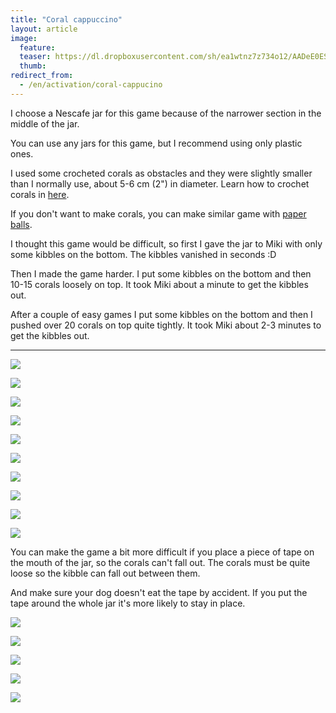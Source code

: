 ```yaml
---
title: "Coral cappuccino"
layout: article
image:
  feature:
  teaser: https://dl.dropboxusercontent.com/sh/ea1wtnz7z734o12/AADeE0ESyZifLOulpQ_lKEdca/aktivointi/nescafe-purkki/DS11538-245px.jpg
  thumb:
redirect_from:
  - /en/activation/coral-cappucino
---
```


I choose a Nescafe jar for this game because of the narrower section in the middle of the jar.

You can use any jars for this game, but I recommend using only plastic ones.

I used some crocheted corals as obstacles and they were slightly smaller than I normally use, about 5-6 cm (2") in diameter. Learn how to crochet corals in [here](/en/brain-games/corals/).

If you don't want to make corals, you can make similar game with [paper balls](/en/brain-games/small-games/#paperballs).

I thought this game would be difficult, so first I gave the jar to Miki with only some kibbles on the bottom. The kibbles vanished in seconds :D

Then I made the game harder. I put some kibbles on the bottom and then 10-15 corals loosely on top. It took Miki about a minute to get the kibbles out.

After a couple of easy games I put some kibbles on the bottom and then I pushed over 20 corals on top quite tightly. It took Miki about 2-3 minutes to get the kibbles out.

---

[![](https://dl.dropboxusercontent.com/sh/ea1wtnz7z734o12/AADE8N_cD3PAVWpt6dM0M1gDa/aktivointi/nescafe-purkki/DS11428-800px.jpg)](https://dl.dropboxusercontent.com/sh/ea1wtnz7z734o12/AADcMmrKLvSxf0ruB5e4kIMna/aktivointi/nescafe-purkki/DS11428.jpg)

[![](https://dl.dropboxusercontent.com/sh/ea1wtnz7z734o12/AACh6OIf7Jyg69pYjQETLhEia/aktivointi/nescafe-purkki/DS11422-800px.jpg)](https://dl.dropboxusercontent.com/sh/ea1wtnz7z734o12/AADtLUBbdmmd2zPtAxWlUM_Za/aktivointi/nescafe-purkki/DS11422.jpg)

[![](https://dl.dropboxusercontent.com/sh/ea1wtnz7z734o12/AAB6u5qUoaitqQVs1lENbq31a/aktivointi/nescafe-purkki/DS11430-800px.jpg)](https://dl.dropboxusercontent.com/sh/ea1wtnz7z734o12/AABJLC5eXrbGg5vl9OHT9f74a/aktivointi/nescafe-purkki/DS11430.jpg)

[![](https://dl.dropboxusercontent.com/sh/ea1wtnz7z734o12/AAAryMB8_CvzdL_lzkXfYlFMa/aktivointi/nescafe-purkki/DS11461-800px.jpg)](https://dl.dropboxusercontent.com/sh/ea1wtnz7z734o12/AACnPtAtzzSLZLOR06QBk4yXa/aktivointi/nescafe-purkki/DS11461.jpg)

[![](https://dl.dropboxusercontent.com/sh/ea1wtnz7z734o12/AAAZVyD8wO9hPvRxkSunxpOna/aktivointi/nescafe-purkki/DS11521-800px.jpg)](https://dl.dropboxusercontent.com/sh/ea1wtnz7z734o12/AADaYw_GWFsTk1pFWSHV5ltea/aktivointi/nescafe-purkki/DS11521.jpg)

[![](https://dl.dropboxusercontent.com/sh/ea1wtnz7z734o12/AACF-oAwRPaujWnDIo1FU0wna/aktivointi/nescafe-purkki/DS11538-800px.jpg)](https://dl.dropboxusercontent.com/sh/ea1wtnz7z734o12/AACmVeCfDLWVVBzdV1VieTpZa/aktivointi/nescafe-purkki/DS11538.jpg)

[![](https://dl.dropboxusercontent.com/sh/ea1wtnz7z734o12/AAARPdEWDDN19-82mb--hmY5a/aktivointi/nescafe-purkki/DS11583-800px.jpg)](https://dl.dropboxusercontent.com/sh/ea1wtnz7z734o12/AACQsM4ICqI0YiZ7OG_F2bHma/aktivointi/nescafe-purkki/DS11583.jpg)

[![](https://dl.dropboxusercontent.com/sh/ea1wtnz7z734o12/AAAdgvCSepG3X_H6cDaGvRgua/aktivointi/nescafe-purkki/DS11601-800px.jpg)](https://dl.dropboxusercontent.com/sh/ea1wtnz7z734o12/AACrrVwfG4-UCVH5PWyPL_oia/aktivointi/nescafe-purkki/DS11601.jpg)

[![](https://dl.dropboxusercontent.com/sh/ea1wtnz7z734o12/AAAPovZLaT1dIeaKPPSGh0tia/aktivointi/nescafe-purkki/DS11636-800px.jpg)](https://dl.dropboxusercontent.com/sh/ea1wtnz7z734o12/AAAq4L_Y0e4ljz8OEsgnQUsia/aktivointi/nescafe-purkki/DS11636.jpg)

[![](https://dl.dropboxusercontent.com/sh/ea1wtnz7z734o12/AAAd27nwcABVRAhnf7020Vnca/aktivointi/nescafe-purkki/DS11699-800px.jpg)](https://dl.dropboxusercontent.com/sh/ea1wtnz7z734o12/AAACATIJ833LNBWzjLB6Mg27a/aktivointi/nescafe-purkki/DS11699.jpg)

You can make the game a bit more difficult if you place a piece of tape on the mouth of the jar, so the corals can't fall out. The corals must be quite loose so the kibble can fall out between them.

And make sure your dog doesn't eat the tape by accident. If you put the tape around the whole jar it's more likely to stay in place.

[![](https://dl.dropboxusercontent.com/sh/ea1wtnz7z734o12/AAB-Srcb3K4aidFstohVo8lya/aktivointi/nescafe-purkki/DS39983-800px.jpg)](https://dl.dropboxusercontent.com/sh/ea1wtnz7z734o12/AAAAWBdg6SChTKFhvlIZeCO8a/aktivointi/nescafe-purkki/DS39983.jpg)

[![](https://dl.dropboxusercontent.com/sh/ea1wtnz7z734o12/AABM-5cAeSpZq5zM41-QbUyfa/aktivointi/nescafe-purkki/DS40009-800px.jpg)](https://dl.dropboxusercontent.com/sh/ea1wtnz7z734o12/AABD8RG7v0uicoLM_tPRY7GPa/aktivointi/nescafe-purkki/DS40009.jpg)

[![](https://dl.dropboxusercontent.com/sh/ea1wtnz7z734o12/AADPNTVvAN_j2bEAUd3tQPWpa/aktivointi/nescafe-purkki/DS40010-800px.jpg)](https://dl.dropboxusercontent.com/sh/ea1wtnz7z734o12/AADGXOhRW0LQO1Qo6nQqW4p3a/aktivointi/nescafe-purkki/DS40010.jpg)

[![](https://dl.dropboxusercontent.com/sh/ea1wtnz7z734o12/AABW4p1s59pSGacmEboigGwca/aktivointi/nescafe-purkki/DS40014-800px.jpg)](https://dl.dropboxusercontent.com/sh/ea1wtnz7z734o12/AACJZcVeNqifjyVxVOq3PssAa/aktivointi/nescafe-purkki/DS40014.jpg)

[![](https://dl.dropboxusercontent.com/sh/ea1wtnz7z734o12/AACffMiKlNyznGy3Sr8udGJBa/aktivointi/nescafe-purkki/DS40015-800px.jpg)](https://dl.dropboxusercontent.com/sh/ea1wtnz7z734o12/AAAucjl7OtYsteCdIDkyPWyVa/aktivointi/nescafe-purkki/DS40015.jpg)
